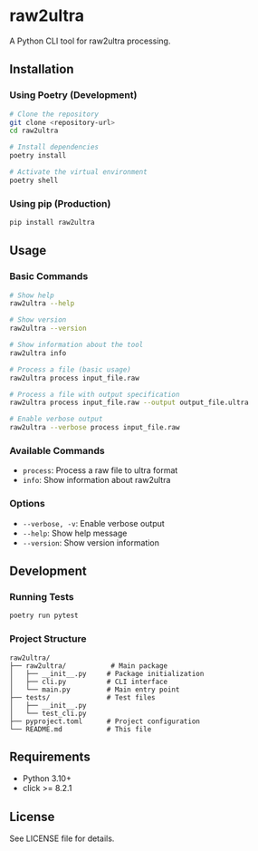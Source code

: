 # raw2ultra

A Python CLI tool for raw2ultra processing.

## Installation

### Using Poetry (Development)

```bash
# Clone the repository
git clone <repository-url>
cd raw2ultra

# Install dependencies
poetry install

# Activate the virtual environment
poetry shell
```

### Using pip (Production)

```bash
pip install raw2ultra
```

## Usage

### Basic Commands

```bash
# Show help
raw2ultra --help

# Show version
raw2ultra --version

# Show information about the tool
raw2ultra info

# Process a file (basic usage)
raw2ultra process input_file.raw

# Process a file with output specification
raw2ultra process input_file.raw --output output_file.ultra

# Enable verbose output
raw2ultra --verbose process input_file.raw
```

### Available Commands

- `process`: Process a raw file to ultra format
- `info`: Show information about raw2ultra

### Options

- `--verbose, -v`: Enable verbose output
- `--help`: Show help message
- `--version`: Show version information

## Development

### Running Tests

```bash
poetry run pytest
```

### Project Structure

```
raw2ultra/
├── raw2ultra/           # Main package
│   ├── __init__.py     # Package initialization
│   ├── cli.py          # CLI interface
│   └── main.py         # Main entry point
├── tests/              # Test files
│   ├── __init__.py
│   └── test_cli.py
├── pyproject.toml      # Project configuration
└── README.md           # This file
```

## Requirements

- Python 3.10+
- click >= 8.2.1

## License

See LICENSE file for details.
